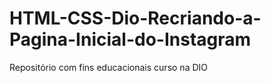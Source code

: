 # HTML-CSS-Dio-Recriando-a-Pagina-Inicial-do-Instagram
Repositório com fins educacionais curso na DIO
